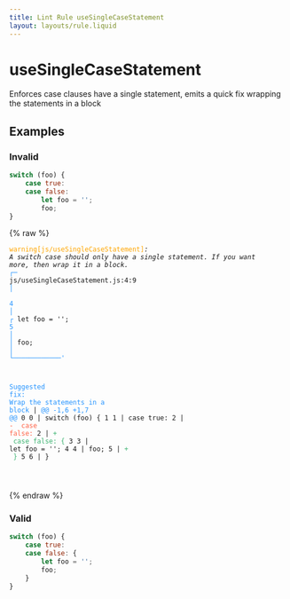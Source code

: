 ```yaml
---
title: Lint Rule useSingleCaseStatement
layout: layouts/rule.liquid
---
```


# useSingleCaseStatement

Enforces case clauses have a single statement, emits a quick fix wrapping
the statements in a block

## Examples

### Invalid

```jsx
switch (foo) {
    case true:
    case false:
        let foo = '';
        foo;
}
```

{% raw %}<pre class="language-text"><code class="language-text"><span style="color: Orange;">warning</span><span style="color: Orange;">[</span><span style="color: Orange;">js/useSingleCaseStatement</span><span style="color: Orange;">]</span><em>: </em><em>A switch case should only have a single statement. If you want more, then wrap it in a block.</em>
  <span style="color: rgb(38, 148, 255);">┌</span><span style="color: rgb(38, 148, 255);">─</span> js/useSingleCaseStatement.js:4:9
  <span style="color: rgb(38, 148, 255);">│</span>  
<span style="color: rgb(38, 148, 255);">4</span> <span style="color: rgb(38, 148, 255);">│</span> <span style="color: rgb(38, 148, 255);">┌</span>         let foo = '';
<span style="color: rgb(38, 148, 255);">5</span> <span style="color: rgb(38, 148, 255);">│</span> <span style="color: rgb(38, 148, 255);">│</span>         foo;
  <span style="color: rgb(38, 148, 255);">│</span> <span style="color: rgb(38, 148, 255);">└</span><span style="color: rgb(38, 148, 255);">─</span><span style="color: rgb(38, 148, 255);">─</span><span style="color: rgb(38, 148, 255);">─</span><span style="color: rgb(38, 148, 255);">─</span><span style="color: rgb(38, 148, 255);">─</span><span style="color: rgb(38, 148, 255);">─</span><span style="color: rgb(38, 148, 255);">─</span><span style="color: rgb(38, 148, 255);">─</span><span style="color: rgb(38, 148, 255);">─</span><span style="color: rgb(38, 148, 255);">─</span><span style="color: rgb(38, 148, 255);">─</span><span style="color: rgb(38, 148, 255);">─</span><span style="color: rgb(38, 148, 255);">'</span>

<span style="color: rgb(38, 148, 255);">Suggested fix</span><span style="color: rgb(38, 148, 255);">: </span><span style="color: rgb(38, 148, 255);">Wrap the statements in a block</span>
    | <span style="color: rgb(38, 148, 255);">@@ -1,6 +1,7 @@</span>
0 0 |   switch (foo) {
1 1 |       case true:
2   | <span style="color: Tomato;">- </span><span style="color: Tomato;">    case false:</span>
  2 | <span style="color: MediumSeaGreen;">+ </span><span style="color: MediumSeaGreen;">    case false: {</span>
3 3 |           let foo = '';
4 4 |           foo;
  5 | <span style="color: MediumSeaGreen;">+ </span><span style="color: MediumSeaGreen;">    }</span>
5 6 |   }

</code></pre>{% endraw %}

### Valid

```jsx
switch (foo) {
    case true:
    case false: {
        let foo = '';
        foo;
    }
}
```

